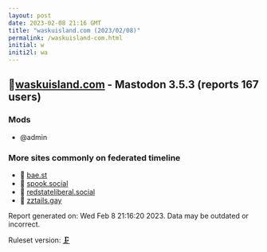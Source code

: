 ```yaml
---
layout: post
date: 2023-02-08 21:16 GMT
title: "waskuisland.com (2023/02/08)"
permalink: /waskuisland-com.html
initial: w
initi2l: wa
---
```


## 🐘[waskuisland.com](https://waskuisland.com) - Mastodon 3.5.3 (reports 167 users)

### Mods
 * @admin

### More sites commonly on federated timeline

* 🧸 [bae.st](/bae-st.html)
* 🐘 [spook.social](/spook-social.html)
* 🧸 [redstateliberal.social](/redstateliberal-social.html)
* 🐘 [zztails.gay](/zztails-gay.html)

Report generated on: Wed Feb  8 21:16:20 2023. Data may be outdated or incorrect.

Ruleset version: [🗜](/version-clamp)
